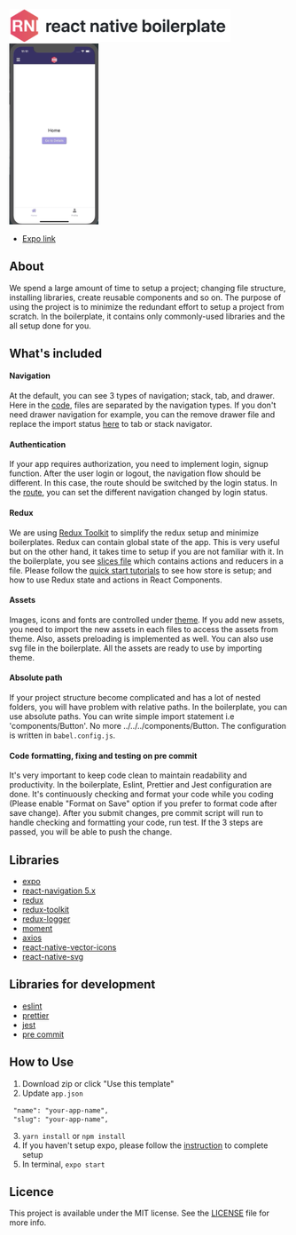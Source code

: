 <img src='https://github.com/WataruMaeda/react-native-boilerplate/blob/master/__DELELE_ME__/banner.svg' width='400'>

<img src='https://github.com/WataruMaeda/react-native-boilerplate/blob/master/__DELELE_ME__/demo.gif' width='32%'>

- [Expo link](https://expo.io/@wataru/react-native-boilerplate)

## About

We spend a large amount of time to setup a project; changing file structure, installing libraries, create reusable components and so on. The purpose of using the project is to minimize the redundant effort to setup a project from scratch. In the boilerplate, it contains only commonly-used libraries and the all setup done for you.

## What's included

#### Navigation

At the default, you can see 3 types of navigation; stack, tab, and drawer. Here in the [code](https://github.com/WataruMaeda/react-native-boilerplate/tree/master/src/navigator), files are separated by the navigation types. If you don't need drawer navigation for example, you can the remove drawer file and replace the import status [here](https://github.com/WataruMaeda/react-native-boilerplate/blob/master/src/routes/navigation/Navigation.js#L2) to tab or stack navigator.

#### Authentication

If your app requires authorization, you need to implement login, signup function. After the user login or logout, the navigation flow should be different. In this case, the route should be switched by the login status. In the [route](https://github.com/WataruMaeda/react-native-boilerplate/blob/master/src/navigator/Navigator.js#L18), you can set the different navigation changed by login status.

#### Redux

We are using [Redux Toolkit](https://redux-toolkit.js.org/) to simplify the redux setup and minimize boilerplates. 
Redux can contain global state of the app. This is very useful but on the other hand, it takes time to setup if you are not familiar with it. In the boilerplate, you see [slices file](https://github.com/WataruMaeda/react-native-boilerplate/blob/master/src/slices/app.slice.js) which contains actions and reducers in a file. Please follow the [quick start tutorials](https://redux-toolkit.js.org/tutorials/quick-start) to see how store is setup; and how to use Redux state and actions in React Components.

#### Assets

Images, icons and fonts are controlled under [theme](https://github.com/WataruMaeda/react-native-boilerplate/tree/master/src/theme). If you add new assets, you need to import the new assets in each files to access the assets from theme. Also, assets preloading is implemented as well. You can also use svg file in the boilerplate. All the assets are ready to use by importing theme.

#### Absolute path

If your project structure become complicated and has a lot of nested folders, you will have problem with relative paths. In the boilerplate, you can use absolute paths. You can write simple import statement i.e 'components/Button'. No more ../../../components/Button. The configuration is written in `babel.config.js`.

#### Code formatting, fixing and testing on pre commit

It's very important to keep code clean to maintain readability and productivity. In the boilerplate, Eslint, Prettier and Jest configuration are done. It's continuously checking and format your code while you coding (Please enable "Format on Save" option if you prefer to format code after save change). After you submit changes, pre commit script will run to handle checking and formatting your code, run test. If the 3 steps are passed, you will be able to push the change.

## Libraries

- [expo](https://github.com/expo/expo)
- [react-navigation 5.x](https://github.com/react-navigation/react-navigation)
- [redux](https://github.com/reduxjs/redux)
- [redux-toolkit](https://redux-toolkit.js.org/)
- [redux-logger](https://github.com/LogRocket/redux-logger)
- [moment](https://github.com/moment/moment)
- [axios](https://github.com/axios/axios)
- [react-native-vector-icons](https://github.com/oblador/react-native-vector-icons)
- [react-native-svg](https://github.com/react-native-community/react-native-svg)

## Libraries for development

- [eslint](https://github.com/eslint/eslint)
- [prettier](https://github.com/prettier/prettier)
- [jest](https://jestjs.io/)
- [pre commit](https://github.com/observing/pre-commit)

## How to Use

1. Download zip or click "Use this template"
2. Update `app.json`

```
 "name": "your-app-name",
 "slug": "your-app-name",
```

3. `yarn install` or `npm install`
4. If you haven't setup expo, please follow the [instruction](https://expo.io/learn) to complete setup
5. In terminal, `expo start`

## Licence

This project is available under the MIT license. See the [LICENSE](https://github.com/WataruMaeda/react-native-boilerplate/blob/master/LICENSE) file for more info.
